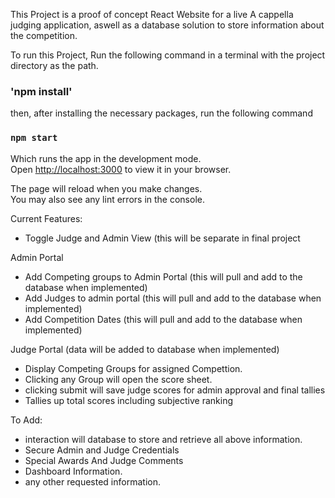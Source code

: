 This Project is a proof of concept React Website for a live A cappella judging application, aswell as a database solution to store information about the competition.

To run this Project, Run the following command in a terminal with the project directory as the path. 

### 'npm install'

then, after installing the necessary packages, run the following command

### `npm start`

Which runs the app in the development mode.\
Open [http://localhost:3000](http://localhost:3000) to view it in your browser.

The page will reload when you make changes.\
You may also see any lint errors in the console.

Current Features:
- Toggle Judge and Admin View (this will be separate in final project

Admin Portal
- Add Competing groups to Admin Portal (this will pull and add to the database when implemented)
- Add Judges to admin portal (this will pull and add to the database when implemented)
- Add Competition Dates (this will pull and add to the database when implemented)

Judge Portal (data will be added to database when implemented)

- Display Competing Groups for assigned Compettion.
- Clicking any Group will open the score sheet.
- clicking submit will save judge scores for admin approval and final tallies
- Tallies up total scores including subjective ranking

To Add: 
- interaction will database to store and retrieve all above information.
- Secure Admin and Judge Credentials
- Special Awards And Judge Comments
- Dashboard Information.
- any other requested information.

